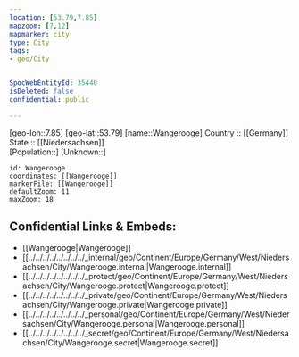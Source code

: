 ```yaml
---
location: [53.79,7.85] 
mapzoom: [7,12] 
mapmarker: city 
type: City
tags:
- geo/City


SpocWebEntityId: 35440
isDeleted: false
confidential: public

---
```

[geo-lon::7.85] 
[geo-lat::53.79] 
[name::Wangerooge] 
Country :: [[Germany]]  
State :: [[Niedersachsen]]  
[Population::] 
[Unknown::] 


```leaflet
id: Wangerooge
coordinates: [[Wangerooge]] 
markerFile: [[Wangerooge]] 
defaultZoom: 11 
maxZoom: 18
```


## Confidential Links & Embeds: 
- [[Wangerooge|Wangerooge]]  
- [[../../../../../../../../_internal/geo/Continent/Europe/Germany/West/Niedersachsen/City/Wangerooge.internal|Wangerooge.internal]] 
- [[../../../../../../../../_protect/geo/Continent/Europe/Germany/West/Niedersachsen/City/Wangerooge.protect|Wangerooge.protect]] 
- [[../../../../../../../../_private/geo/Continent/Europe/Germany/West/Niedersachsen/City/Wangerooge.private|Wangerooge.private]] 
- [[../../../../../../../../_personal/geo/Continent/Europe/Germany/West/Niedersachsen/City/Wangerooge.personal|Wangerooge.personal]] 
- [[../../../../../../../../_secret/geo/Continent/Europe/Germany/West/Niedersachsen/City/Wangerooge.secret|Wangerooge.secret]] 
